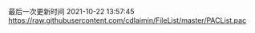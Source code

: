 最后一次更新时间 2021-10-22 13:57:45
https://raw.githubusercontent.com/cdlaimin/FileList/master/PACList.pac

